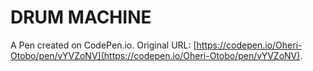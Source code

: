 # DRUM MACHINE

A Pen created on CodePen.io. Original URL: [https://codepen.io/Oheri-Otobo/pen/vYVZoNV](https://codepen.io/Oheri-Otobo/pen/vYVZoNV).

